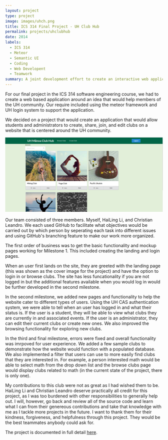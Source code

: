 ```yaml
---
layout: project
type: project
image: images/uhch.png
title: ICS 314 Final Project - UH Club Hub
permalink: projects/uhclubhub
date: 2014
labels:
  - ICS 314
  - Meteor
  - Semantic UI
  - Coding
  - Web Developent
  - Teamwork
summary: A joint development effort to create an interactive web application as the final project for the ICS 314 Software Engineering course.
---
```


For our final project in the ICS 314 software engineering course, we had to create a web based application around an idea that would help members of the UH community. Our require included using the meteor framework and UH login system to support the application.

We decided on a project that would create an application that would allow students and administrators to create, share, join, and edit clubs on a website that is centered around the UH community.

<img style="max-width: 100%" src="../images/browse-club-updated.png">

Our team consisted of three members. Myself, HaiLing Li, and Christian Leandro. We each used GitHub to facilitate what objectives would be carried out by which person by seperating each task into different issues and using GitHub's branching feature to make our work more organized.

The first order of business was to get the basic functionality and mockup pages working for Milestone 1. This included creating the landing and login pages.

When an user first lands on the site, they are greeted with the landing page (this was shown as the cover image for the project) and have the option to login in or browse clubs. The site has less funcationality if you are not logged in but the additional features available when you would log in would be further developed in the second milestone.

In the second milestone, we added new pages and functionality to help the website cater to different types of users. Using the UH CAS authentication system, we were able to tell when an user has logged in and what their status is. If the user is a student, they will be able to view what clubs they are currently in and associated events. If the user is an administrator, they can edit their current clubs or create new ones. We also improved the browsing functionality for exploring new clubs.

In the third and final milestone, errors were fixed and overall functionality was imrpoved for user experience. We added a few sample clubs to demonstrate how the website would function with a populated database. We also implemented a filter that users can use to more easily find clubs that they are interested in. For example, a person interested math would be able to select math from the drop down list and the browse clubs page would display clubs related to math (in the current state of the project, there is only one).

My contributions to this club were not as great as I had wished them to be. HaiLing Li and Christian Leandro deserve practically all credit for this project, as I was too burdened with other responsibilities to generally help out. I will, however, go back and review all of the source code and learn what I can from their genereous contributions and take that knowledge with me as I tackle more projects in the future. I want to thank them for their kindness, forgiveness, and helpfulness through this project. They would be the best teammates anybody could ask for.

The project is documented in full detail <a href="https://uhclubhub.github.io/">here</a>.
